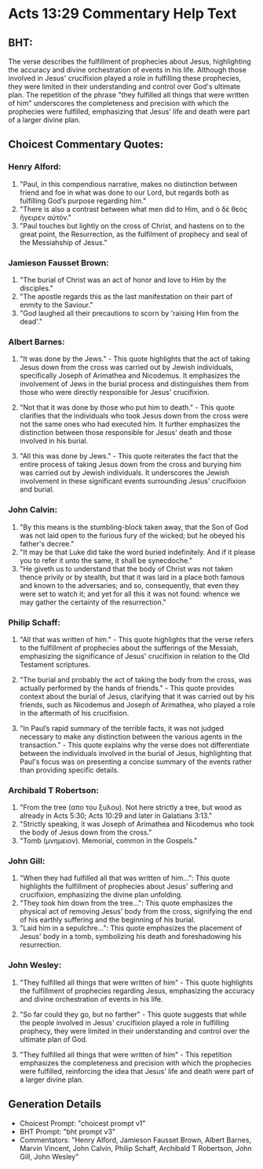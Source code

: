 # Acts 13:29 Commentary Help Text

## BHT:
The verse describes the fulfillment of prophecies about Jesus, highlighting the accuracy and divine orchestration of events in his life. Although those involved in Jesus' crucifixion played a role in fulfilling these prophecies, they were limited in their understanding and control over God's ultimate plan. The repetition of the phrase "they fulfilled all things that were written of him" underscores the completeness and precision with which the prophecies were fulfilled, emphasizing that Jesus' life and death were part of a larger divine plan.

## Choicest Commentary Quotes:
### Henry Alford:
1. "Paul, in this compendious narrative, makes no distinction between friend and foe in what was done to our Lord, but regards both as fulfilling God’s purpose regarding him."
2. "There is also a contrast between what men did to Him, and ὁ δὲ θεὸς ἤγειρεν αὐτόν."
3. "Paul touches but lightly on the cross of Christ, and hastens on to the great point, the Resurrection, as the fulfilment of prophecy and seal of the Messiahship of Jesus."

### Jamieson Fausset Brown:
1. "The burial of Christ was an act of honor and love to Him by the disciples."
2. "The apostle regards this as the last manifestation on their part of enmity to the Saviour."
3. "God laughed all their precautions to scorn by 'raising Him from the dead'."

### Albert Barnes:
1. "It was done by the Jews." - This quote highlights that the act of taking Jesus down from the cross was carried out by Jewish individuals, specifically Joseph of Arimathea and Nicodemus. It emphasizes the involvement of Jews in the burial process and distinguishes them from those who were directly responsible for Jesus' crucifixion.

2. "Not that it was done by those who put him to death." - This quote clarifies that the individuals who took Jesus down from the cross were not the same ones who had executed him. It further emphasizes the distinction between those responsible for Jesus' death and those involved in his burial.

3. "All this was done by Jews." - This quote reiterates the fact that the entire process of taking Jesus down from the cross and burying him was carried out by Jewish individuals. It underscores the Jewish involvement in these significant events surrounding Jesus' crucifixion and burial.

### John Calvin:
1. "By this means is the stumbling-block taken away, that the Son of God was not laid open to the furious fury of the wicked; but he obeyed his father's decree."
2. "It may be that Luke did take the word buried indefinitely. And if it please you to refer it unto the same, it shall be synecdoche."
3. "He giveth us to understand that the body of Christ was not taken thence privily or by stealth, but that it was laid in a place both famous and known to the adversaries; and so, consequently, that even they were set to watch it; and yet for all this it was not found: whence we may gather the certainty of the resurrection."

### Philip Schaff:
1. "All that was written of him." - This quote highlights that the verse refers to the fulfillment of prophecies about the sufferings of the Messiah, emphasizing the significance of Jesus' crucifixion in relation to the Old Testament scriptures.

2. "The burial and probably the act of taking the body from the cross, was actually performed by the hands of friends." - This quote provides context about the burial of Jesus, clarifying that it was carried out by his friends, such as Nicodemus and Joseph of Arimathea, who played a role in the aftermath of his crucifixion.

3. "In Paul’s rapid summary of the terrible facts, it was not judged necessary to make any distinction between the various agents in the transaction." - This quote explains why the verse does not differentiate between the individuals involved in the burial of Jesus, highlighting that Paul's focus was on presenting a concise summary of the events rather than providing specific details.

### Archibald T Robertson:
1. "From the tree (απο του ξυλου). Not here strictly a tree, but wood as already in Acts 5:30; Acts 10:29 and later in Galatians 3:13."
2. "Strictly speaking, it was Joseph of Arimathea and Nicodemus who took the body of Jesus down from the cross."
3. "Tomb (μνημειον). Memorial, common in the Gospels."

### John Gill:
1. "When they had fulfilled all that was written of him...": This quote highlights the fulfillment of prophecies about Jesus' suffering and crucifixion, emphasizing the divine plan unfolding.
2. "They took him down from the tree...": This quote emphasizes the physical act of removing Jesus' body from the cross, signifying the end of his earthly suffering and the beginning of his burial.
3. "Laid him in a sepulchre...": This quote emphasizes the placement of Jesus' body in a tomb, symbolizing his death and foreshadowing his resurrection.

### John Wesley:
1. "They fulfilled all things that were written of him" - This quote highlights the fulfillment of prophecies regarding Jesus, emphasizing the accuracy and divine orchestration of events in his life.

2. "So far could they go, but no farther" - This quote suggests that while the people involved in Jesus' crucifixion played a role in fulfilling prophecy, they were limited in their understanding and control over the ultimate plan of God.

3. "They fulfilled all things that were written of him" - This repetition emphasizes the completeness and precision with which the prophecies were fulfilled, reinforcing the idea that Jesus' life and death were part of a larger divine plan.


## Generation Details
- Choicest Prompt: "choicest prompt v1"
- BHT Prompt: "bht prompt v3"
- Commentators: "Henry Alford, Jamieson Fausset Brown, Albert Barnes, Marvin Vincent, John Calvin, Philip Schaff, Archibald T Robertson, John Gill, John Wesley"
